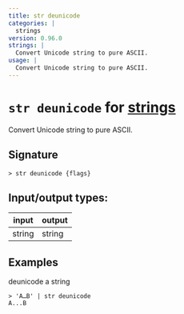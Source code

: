 ```yaml
---
title: str deunicode
categories: |
  strings
version: 0.96.0
strings: |
  Convert Unicode string to pure ASCII.
usage: |
  Convert Unicode string to pure ASCII.
---
```

<!-- This file is automatically generated. Please edit the command in https://github.com/nushell/nushell instead. -->

# `str deunicode` for [strings](/commands/categories/strings.md)

<div class='command-title'>Convert Unicode string to pure ASCII.</div>

## Signature

```> str deunicode {flags} ```


## Input/output types:

| input  | output |
| ------ | ------ |
| string | string |

## Examples

deunicode a string
```nu
> 'A…B' | str deunicode
A...B
```
